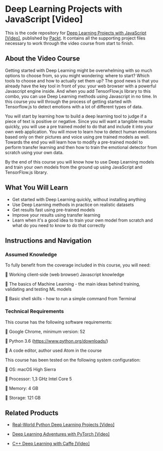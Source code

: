 # Deep Learning Projects with JavaScript [Video]
This is the code repository for [Deep Learning Projects with JavaScript [Video]](https://www.packtpub.com/application-development/deep-learning-projects-javascript-video?utm_source=github&utm_medium=repository&utm_campaign=9781789950908), published by [Packt](https://www.packtpub.com/?utm_source=github). It contains all the supporting project files necessary to work through the video course from start to finish.
## About the Video Course
Getting started with Deep Learning might be overwhelming with so much options to choose from, so you might wondering: where to start? Which tools to choose and how to actually set them up? The good news is that you already have the key tool in front of you: your web browser with a powerful Javascript engine inside. And when you add TensorFlow.js library to this combo, you can use Deep Learning methods using Javascript in no time. In this course you will through the process of getting started with Tensorflow.js to detect emotions with a lot of different types of data.

You will start by learning how to build a deep learning tool to  judge if a piece of text is positive or negative.  Since you will want a tangible results quickly, you will use a pre trained model to do that and include it into your own web application. You will move to learn how to detect human emotions based only on their pictures and voice using pre trained models as well. Towards the end you will learn how to modify a pre-trained model to perform transfer learning and then how to train the emotional detector from scratch using your own data.

By the end of this course you will know how to use Deep Learning models and train your own models from the ground up using JavaScript and TensorFlow.js library.


<H2>What You Will Learn</H2>
<DIV class=book-info-will-learn-text>
<UL>
<LI>Get started with Deep Learning quickly, without installing anything&nbsp; 
<LI>Use Deep Learning methods in practice on realistic datasets&nbsp; 
<LI>Get results fast using pre-trained models&nbsp; 
<LI>Improve your results using transfer learning&nbsp; 
<LI>Learn when it's a good idea to train your own model from scratch and what do you need to know to do that correctly </LI></UL></DIV>

## Instructions and Navigation
### Assumed Knowledge
To fully benefit from the coverage included in this course, you will need:<br/>

	Working client-side (web browser) Javascript knowledge

	The basics of Machine Learning - the main ideas behind training, validating and testing ML models

	Basic shell skills - how to run a simple command from Terminal

### Technical Requirements
This course has the following software requirements:<br/>

	Google Chrome, minimum version: 52

	Python 3.6 (https://www.python.org/downloads/)

	A code editor, author used Atom in the course

This course has been tested on the following system configuration:

	OS: macOS High Sierra

	Processor: 1,3 GHz Intel Core 5

	Memory: 4 GB

	Storage: 121 GB


## Related Products
* [Real-World Python Deep Learning Projects [Video]](https://www.packtpub.com/big-data-and-business-intelligence/real-world-python-deep-learning-projects-video?utm_source=github&utm_medium=repository&utm_campaign=9781788620161)

* [Deep Learning Adventures with PyTorch [Video]](https://www.packtpub.com/big-data-and-business-intelligence/deep-learning-adventures-pytorch-video?utm_source=github&utm_medium=repository&utm_campaign=9781789138641)

* [C++ Deep Learning with Caffe [Video]](https://www.packtpub.com/big-data-and-business-intelligence/c-deep-learning-caffe-video?utm_source=github&utm_medium=repository&utm_campaign=9781788622684)

